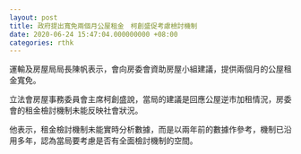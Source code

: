 ```yaml
---
layout: post
title: 政府提出寬免兩個月公屋租金　柯創盛促考慮檢討機制
date: 2020-06-24 15:47:04.000000000 +08:00
categories: rthk
---
```


運輸及房屋局局長陳帆表示，會向房委會資助房屋小組建議，提供兩個月的公屋租金寬免。

立法會房屋事務委員會主席柯創盛說，當局的建議是回應公屋逆市加租情況，房委會的租金檢討機制未能反映社會狀況。

他表示，租金檢討機制未能實時分析數據，而是以兩年前的數據作參考，機制已沿用多年，認為當局要考慮是否有全面檢討機制的空間。
